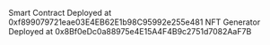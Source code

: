 Smart Contract Deployed at 0xf899079721eae03E4EB62E1b98C95992e255e481
NFT Generator Deployed at 0x8Bf0eDc0a88975e4E15A4F4B9c2751d7082AaF7B
